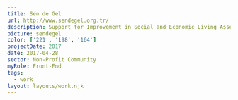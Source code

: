 ```yaml
---
title: Sen de Gel
url: http://www.sendegel.org.tr/
description: Support for Improvement in Social and Economic Living Association is a non-profit community that works to produce projects to ensure sustainable improvement of quality in social and economic areas nationally and internationally.
picture: sendegel
color: ['221', '198', '164']
projectDate: 2017
date: 2017-04-28
sector: Non-Profit Community
myRole: Front-End
tags:
  - work
layout: layouts/work.njk
---
```

